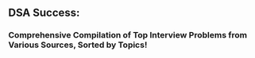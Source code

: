 ## DSA Success: ##
### Comprehensive Compilation of Top Interview Problems from Various Sources, Sorted by Topics! ###

